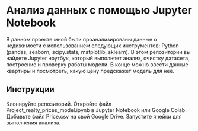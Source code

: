 # Анализ данных с помощью Jupyter Notebook

В данном проекте мной были проанализированы данные о недижимости с использованием следующих инструментов: Python (pandas, seaborn, scipy.stats, matplotlib, sklearn). 
В этом репозитории вы найдете Jupyter ноутбук, который выполняет анализ, очистку датасета, построение и проверку работы модели. В конце можно ввести данные квартиры и посмотреть, какую цену предскажет модель для неё.

## Инструкции

Клонируйте репозиторий.
Откройте файл Project_realty_prices_model.ipynb в Jupyter Notebook или Google Colab.
Добавьте файл Price.csv на свой Google Drive.
Запустите ячейки для выполнения анализа.
